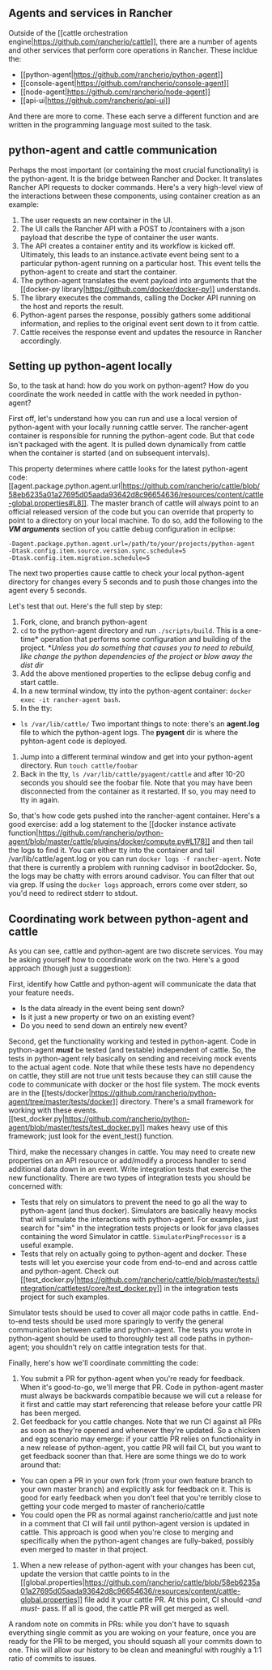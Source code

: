 ## Agents and services in Rancher
Outside of the [[cattle orchestration engine|https://github.com/rancherio/cattle]], there are a number of agents and other services that perform core operations in Rancher. These incldue the:
* [[python-agent|https://github.com/rancherio/python-agent]]
* [[console-agent|https://github.com/rancherio/console-agent]]
* [[node-agent|https://github.com/rancherio/node-agent]]
* [[api-ui|https://github.com/rancherio/api-ui]]

And there are more to come. These each serve a different function and are written in the programming language most suited to the task. 

## python-agent and cattle communication
Perhaps the most important (or containing the most crucial functionality) is the python-agent. It is the bridge between Rancher and Docker. It translates Rancher API requests to docker commands. Here's a very high-level view of the interactions between these components, using container creation as an example:

1. The user requests an new container in the UI.
1. The UI calls the Rancher API with a POST to /containers with a json payload that describe the type of container the user wants.
1. The API creates a container entity and its workflow is kicked off. Ultimately, this leads to an instance.activate event being sent to a particular python-agent running on a particular host. This event tells the python-agent to create and start the container.
1. The python-agent translates the event payload into arguments that the [[docker-py library|https://github.com/docker/docker-py]] understands.
1. The library executes the commands, calling the Docker API running on the host and reports the result.
1. Python-agent parses the response, possibly gathers some additional information, and replies to the original event sent down to it from cattle.
1. Cattle receives the response event and updates the resource in Rancher accordingly.

## Setting up python-agent locally
So, to the task at hand: how do you work on python-agent? How do you coordinate the work needed in cattle with the work needed in python-agent?

First off, let's understand how you can run and use a local version of python-agent with your locally running cattle server. The rancher-agent container is responsible for running the python-agent code. But that code isn't packaged with the agent. It is pulled down dynamically from cattle when the container is started (and on subsequent intervals). 

This property determines where cattle looks for the latest python-agent code:
[[agent.package.python.agent.url|https://github.com/rancherio/cattle/blob/58eb6235a01a27695d05aada93642d8c96654636/resources/content/cattle-global.properties#L8]]. The master branch of cattle will always point to an official released version of the code but you can override that property to point to a directory on your local machine. To do so, add the following to the ***VM arguments*** section of you cattle debug configuration in eclipse:
```
-Dagent.package.python.agent.url=/path/to/your/projects/python-agent
-Dtask.config.item.source.version.sync.schedule=5
-Dtask.config.item.migration.schedule=5
```
The next two properties cause cattle to check your local python-agent directory for changes every 5 seconds and to push those changes into the agent every 5 seconds.

Let's test that out. Here's the full step by step:

1. Fork, clone, and branch python-agent
1. ```cd``` to the python-agent directory and run ```./scripts/build```. This is a one-time* operation that performs some configuration and building of the project. **Unless you do something that causes you to need to rebuild, like change the python dependencies of the project or blow away the dist dir*
1. Add the above mentioned properties to the eclipse debug config and start cattle.
1. In a new terminal window, tty into the python-agent container: ```docker exec -it rancher-agent bash```.
1. In the tty:
 * ```ls /var/lib/cattle/``` Two important things to note: there's an **agent.log** file to which the python-agent logs. The **pyagent** dir is where the pyhton-agent code is deployed.
1. Jump into a different terminal window and get into your python-agent directory. Run ```touch cattle/foobar```
1. Back in the tty, ```ls /var/lib/cattle/pyagent/cattle``` and after 10-20 seconds you should see the foobar file. Note that you may have been disconnected from the container as it restarted. If so, you may need to tty in again.

So, that's how code gets pushed into the rancher-agent container. Here's a good exercise: add a log statement to the [[docker instance activate function|https://github.com/rancherio/python-agent/blob/master/cattle/plugins/docker/compute.py#L178]] and then tail the logs to find it. You can either tty into the container and tail /var/lib/cattle/agent.log or you can run ```docker logs -f rancher-agent```. Note that there is currently a problem with running cadvisor in boot2docker. So, the logs may be chatty with errors around cadvisor. You can filter that out via grep. If using the ```docker logs``` approach, errors come over stderr, so you'd need to redirect stderr to stdout.

## Coordinating work between python-agent and cattle
As you can see, cattle and python-agent are two discrete services. You may be asking yourself how to coordinate work on the two. Here's a good approach (though just a suggestion):

First, identify how Cattle and python-agent will communicate the data that your feature needs.
 * Is the data already in the event being sent down?
 * Is it just a new property or two on an existing event?
 * Do you need to send down an entirely new event?

Second, get the functionality working and tested in python-agent. Code in python-agent ***must*** be tested (and testable) independent of cattle. So, the tests in python-agent rely basically on sending and receiving mock events to the actual agent code. Note that while these tests have no dependency on cattle, they still are not true unit tests because they can still cause the code to communicate with docker or the host file system. The mock events are in the [[tests/docker|https://github.com/rancherio/python-agent/tree/master/tests/docker]] directory. There's a small framework for working with these events. [[test_docker.py|https://github.com/rancherio/python-agent/blob/master/tests/test_docker.py]] makes heavy use of this framework; just look for the event_test() function.

Third, make the necessary changes in cattle. You may need to create new properties on an API resource or add/modify a process handler to send additional data down in an event. Write integration tests that exercise the new functionality. There are two types of integration tests you should be concerned with:
 * Tests that rely on simulators to prevent the need to go all the way to python-agent (and thus docker). Simulators are basically heavy mocks that will simulate the interactions with python-agent. For examples, just search for "sim" in the integration tests projects or look for java classes containing the word Simulator in cattle. ```SimulatorPingProcessor``` is a useful example.
 * Tests that rely on actually going to python-agent and docker. These tests will let you exercise your code from end-to-end and across cattle and python-agent. Check out [[test_docker.py|https://github.com/rancherio/cattle/blob/master/tests/integration/cattletest/core/test_docker.py]] in the integration tests project for such examples.

Simulator tests should be used to cover all major code paths in cattle. End-to-end tests should be used more sparingly to verify the general communication between cattle and python-agent. The tests you wrote in python-agent should be used to thoroughly test all code paths in python-agent; you shouldn't rely on cattle integration tests for that.

Finally, here's how we'll coordinate committing the code:

1. You submit a PR for python-agent when you're ready for feedback. When it's good-to-go, we'll merge that PR. Code in python-agent master must always be backwards compatible because we will cut a release for it first and cattle may start referencing that release before your cattle PR has been merged.
1. Get feedback for you cattle changes. Note that we run CI against all PRs as soon as they're opened and whenever they're updated. So a chicken and egg scenario may emerge: if your cattle PR relies on functionality in a new release of python-agent, you cattle PR will fail CI, but you want to get feedback sooner than that. Here are some things we do to work around that:
 * You can open a PR in your own fork (from your own feature branch to your own master branch) and explicitly ask for feedback on it. This is good for early feedback when you don't feel that you're terribly close to getting your code merged to master of rancherio/cattle
 * You could open the PR as normal against rancherio/cattle and just note in a comment that CI will fail until python-agent version is updated in cattle. This approach is good when you're close to merging and specifically when the python-agent changes are fully-baked, possibly even merged to master in that project.
1. When a new release of python-agent with your changes has been cut, update the version that cattle points to in the [[global.properties|https://github.com/rancherio/cattle/blob/58eb6235a01a27695d05aada93642d8c96654636/resources/content/cattle-global.properties]] file add it your cattle PR. At this point, CI should *-and must-* pass. If all is good, the cattle PR will get merged as well.

A random note on commits in PRs: while you don't have to squash everything single commit as you are woking on your feature, once you are ready for the PR to be merged, you should squash all your commits down to one. This will allow our history to be clean and meaningful with roughly a 1:1 ratio of commits to issues.